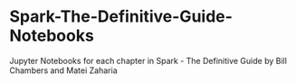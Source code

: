 # Spark-The-Definitive-Guide-Notebooks
Jupyter Notebooks for each chapter in Spark - The Definitive Guide by Bill Chambers and Matei Zaharia
